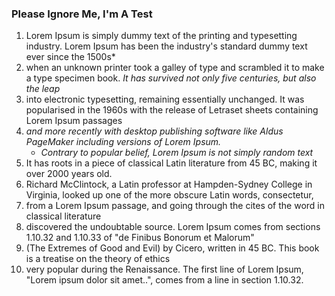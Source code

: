 ### Please Ignore Me, I'm A Test


1. Lorem Ipsum is simply dummy text of the printing and typesetting industry. Lorem Ipsum has been the industry&apos;s standard dummy text ever since the 1500s*
2. when an unknown printer took a galley of type and scrambled it to make a type specimen book. *It has survived not only five centuries, but also the leap*
3. into electronic typesetting, remaining essentially unchanged. It was popularised in the 1960s with the release of Letraset sheets containing Lorem Ipsum passages
4. *and more recently with desktop publishing software like Aldus PageMaker including versions of Lorem Ipsum.*
   *   *Contrary to popular belief, Lorem Ipsum is not simply random text*
5. It has roots in a piece of classical Latin literature from 45 BC, making it over 2000 years old.
6. Richard McClintock, a Latin professor at Hampden-Sydney College in Virginia, looked up one of the more obscure Latin words, consectetur,
7. from a Lorem Ipsum passage, and going through the cites of the word in classical literature
8. discovered the undoubtable source. Lorem Ipsum comes from sections 1.10.32 and 1.10.33 of &quot;de Finibus Bonorum et Malorum&quot;
9. (The Extremes of Good and Evil) by Cicero, written in 45 BC. This book is a treatise on the theory of ethics
10. very popular during the Renaissance. The first line of Lorem Ipsum, &quot;Lorem ipsum dolor sit amet..&quot;, comes from a line in section 1.10.32.


